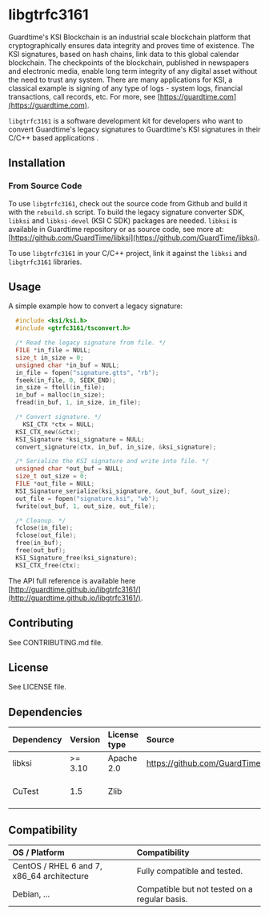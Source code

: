 # libgtrfc3161 #

Guardtime's KSI Blockchain is an industrial scale blockchain platform that cryptographically ensures data integrity and proves time of existence. The KSI signatures, based on hash chains, link data to this global calendar blockchain. The checkpoints of the blockchain, published in newspapers and electronic media, enable long term integrity of any digital asset without the need to trust any system. There are many applications for KSI, a classical example is signing of any type of logs - system logs, financial transactions, call records, etc. For more, see [https://guardtime.com](https://guardtime.com).

`libgtrfc3161` is a software development kit for developers who want to convert Guardtime's legacy signatures to
Guardtime's KSI signatures in their C/C++ based applications .

## Installation ##

### From Source Code

To use `libgtrfc3161`, check out the source code from Github and build it with the `rebuild.sh` script. To build the legacy signature converter SDK, `libksi` and `libksi-devel` (KSI C SDK) packages are needed. `libksi` is available in Guardtime repository or as source code, see more at: [https://github.com/GuardTime/libksi](https://github.com/GuardTime/libksi).

To use `libgtrfc3161` in your C/C++ project, link it against the `libksi` and `libgtrfc3161` libraries.

## Usage ##

A simple example how to convert a legacy signature:
```C
  #include <ksi/ksi.h>
  #include <gtrfc3161/tsconvert.h>

  /* Read the legacy signature from file. */
  FILE *in_file = NULL;
  size_t in_size = 0;
  unsigned char *in_buf = NULL;
  in_file = fopen("signature.gtts", "rb");
  fseek(in_file, 0, SEEK_END);
  in_size = ftell(in_file);
  in_buf = malloc(in_size);
  fread(in_buf, 1, in_size, in_file);

  /* Convert signature. */
	KSI_CTX *ctx = NULL;
  KSI_CTX_new(&ctx);
  KSI_Signature *ksi_signature = NULL;
  convert_signature(ctx, in_buf, in_size, &ksi_signature);

  /* Serialize the KSI signature and write into file. */
  unsigned char *out_buf = NULL;
  size_t out_size = 0;
  FILE *out_file = NULL;
  KSI_Signature_serialize(ksi_signature, &out_buf, &out_size);
  out_file = fopen("signature.ksi", "wb");
  fwrite(out_buf, 1, out_size, out_file);

  /* Cleanup. */
  fclose(in_file);
  fclose(out_file);
  free(in_buf);
  free(out_buf);
  KSI_Signature_free(ksi_signature);
  KSI_CTX_free(ctx);
```

The API full reference is available here [http://guardtime.github.io/libgtrfc3161/](http://guardtime.github.io/libgtrfc3161/).

## Contributing ##

See CONTRIBUTING.md file.

## License ##

See LICENSE file.

## Dependencies ##
| Dependency        | Version                           | License type | Source                         | Notes |
| :---              | :---                              | :---         | :---                           |:---   |
| libksi            | >= 3.10 | Apache 2.0   | https://github.com/GuardTime/libksi       |  |
| CuTest            | 1.5                               | Zlib         |                                | Required only for testing. |

## Compatibility ##
| OS / Platform                              | Compatibility                                |
| :---                                       | :---                                         |
| CentOS / RHEL 6 and 7, x86_64 architecture | Fully compatible and tested.                  |
| Debian, ...                                | Compatible but not tested on a regular basis. |
